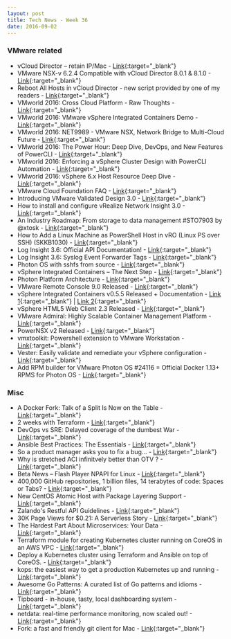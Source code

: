 ```yaml
---
layout: post
title: Tech News - Week 36
date: 2016-09-02
---
```


### VMware related

* vCloud Director – retain IP/Mac - 
  [Link](http://sostechblog.com/2016/08/30/vcloud-director-retain-ipmac/){:target="_blank"}
* VMware NSX-v 6.2.4 Compatible with vCloud Director 8.0.1 & 8.1.0 - 
  [Link](http://partnerweb.vmware.com/comp_guide2/sim/interop_matrix.php#interop&29=977,1013&93=1914){:target="_blank"}
* Reboot All Hosts in vCloud Director - new script provided by one of my readers - 
  [Link](https://fojta.wordpress.com/2016/03/18/reboot-all-hosts-in-vcloud-director/){:target="_blank"}
* VMworld 2016: Cross Cloud Platform - Raw Thoughts -
  [Link](http://anthonyspiteri.net/vmworld-2016-cloud-foundantion-raw-thoughts/){:target="_blank"}
* VMworld 2016: VMware vSphere Integrated Containers Demo - 
  [Link](https://www.youtube.com/watch?v=b6Mll8sfcgA){:target="_blank"}
* VMworld 2016: NET9989 - VMware NSX, Network Bridge to Multi-Cloud Future - 
  [Link](https://youtu.be/3xHFK_8Ba58){:target="_blank"}
* VMworld 2016: The Power Hour: Deep Dive, DevOps, and New Features of PowerCLI -
  [Link](http://bit.ly/2cmxO5R){:target="_blank"}
* VMworld 2016: Enforcing a vSphere Cluster Design with PowerCLI Automation -
  [Link](http://bit.ly/2bRVS25){:target="_blank"}
* VMworld 2016: vSphere 6.x Host Resource Deep Dive -
  [Link](http://bit.ly/2c28BwW){:target="_blank"}
* VMware Cloud Foundation FAQ - 
  [Link](http://www.vmware.com/content/dam/digitalmarketing/vmware/en/pdf/datasheet/products/vmware-cloud-foundation-faq.pdf){:target="_blank"}
* Introducing VMware Validated Design 3.0 - 
  [Link](https://cto.vmware.com/introducing-vmware-validated-design-3-0/){:target="_blank"}
* How to install and configure vRealize Network Insight 3.0 - 
  [Link](https://vlearner.blogspot.fr/2016/09/how-to-install-and-configure-vrealize.html){:target="_blank"}
* An Industry Roadmap: From storage to data management #STO7903 by @xtosk - 
  [Link](http://www.yellow-bricks.com/2016/09/01/industry-roadmap-storage-data-management-sto7903-xtosk/){:target="_blank"}
* How to Add a Linux Machine as PowerShell Host in vRO (Linux PS over SSH) (SKKB1030) - 
  [Link](http://kaloferov.com/blog/how-to-add-a-linux-machine-as-powershell-host-in-vro-skkb1030/){:target="_blank"}
* Log Insight 3.6: Official API Documentation! - 
  [Link](http://sflanders.net/2016/08/29/log-insight-3-6-official-api-documentation/){:target="_blank"}
* Log Insight 3.6: Syslog Event Forwarder Tags - 
  [Link](http://sflanders.net/2016/09/01/log-insight-3-6-syslog-event-forwarder-tags/){:target="_blank"}
* Photon OS with sshfs from source - 
  [Link](https://medium.com/@hartsock/photon-os-with-sshfs-from-source-941a12cc554c){:target="_blank"}
* vSphere Integrated Containers – The Next Step -
  [Link](http://thinkcloud.nl/2016/08/30/vsphere-integrated-containers/){:target="_blank"}
* Photon Platform Architecture -
  [Link](http://thinkcloud.nl/2016/08/30/photon-platform-architecture/){:target="_blank"}
* VMware Remote Console 9.0 Released -
  [Link](https://my.vmware.com/web/vmware/details?downloadGroup=VMRC90&productId=491){:target="_blank"}
* vSphere Integrated Containers v0.5.5 Released + Documentation - 
  [Link 1](https://vmware.github.io/vic/){:target="_blank"} |
  [Link 2](https://github.com/vmware/vic-product){:target="_blank"}
* vSphere HTML5 Web Client 2.3 Released -
  [Link](https://labs.vmware.com/flings/vsphere-html5-web-client#changelog){:target="_blank"}
* VMware Admiral: Highly Scalable Container Management Platform -
  [Link](https://vmware.github.io/admiral/){:target="_blank"}
* PowerNSX v2 Released - 
  [Link](http://networkinferno.net/released-powernsx-v2){:target="_blank"}
* vmxtoolkit: Powershell extension to VMware Workstation - 
  [Link](https://github.com/bottkars/vmxtoolkit#vmxtoolkit){:target="_blank"}
* Vester: Easily validate and remediate your vSphere configuration -
  [Link](https://github.com/WahlNetwork/Vester#vester){:target="_blank"}
* Add RPM builder for VMware Photon OS #24116 = Official Docker 1.13+ RPMS for Photon OS - 
  [Link](https://github.com/docker/docker/pull/24116){:target="_blank"}



### Misc

* A Docker Fork: Talk of a Split Is Now on the Table -
  [Link](http://thenewstack.io/docker-fork-talk-split-now-table/){:target="_blank"}
* 2 weeks with Terraform - 
  [Link](https://charity.wtf/2016/02/23/two-weeks-with-terraform/){:target="_blank"}
* DevOps vs SRE: Delayed coverage of the dumbest War - 
  [Link](https://charity.wtf/2016/06/30/devops-vs-sre-delayed-coverage-of-the-dumbest-war/){:target="_blank"}
* Ansible Best Practices: The Essentials - 
  [Link](https://www.ansible.com/blog/ansible-best-practices-essentials){:target="_blank"}
* So a product manager asks you to fix a bug… - 
  [Link](https://medium.freecodecamp.com/youre-asked-to-make-a-fix-e156b802ad92){:target="_blank"}
* Why is stretched ACI infinitvely better than OTV ? -
  [Link](http://blog.ipspace.net/2016/09/why-is-stretched-aci-infinitely-better.html){:target="_blank"}
* Beta News – Flash Player NPAPI for Linux -
  [Link](http://blogs.adobe.com/flashplayer/2016/08/beta-news-flash-player-npapi-for-linux.html){:target="_blank"}
* 400,000 GitHub repositories, 1 billion files, 14 terabytes of code: Spaces or Tabs? - 
  [Link](https://medium.com/@hoffa/400-000-github-repositories-1-billion-files-14-terabytes-of-code-spaces-or-tabs-7cfe0b5dd7fd){:target="_blank"}
* New CentOS Atomic Host with Package Layering Support - 
  [Link](http://www.projectatomic.io/blog/2016/08/new-centos-atomic-host-with-package-layering-support/){:target="_blank"}
* Zalando's Restful API Guidelines - 
  [Link](https://github.com/zalando/restful-api-guidelines#developing-restful-apis-a-comprehensive-set-of-guidelines-by-zalando){:target="_blank"}
* 30K Page Views for $0.21: A Serverless Story - 
  [Link](https://fmlnerd.com/2016/08/16/30k-page-views-for-0-21-a-serverless-story/){:target="_blank"}
* The Hardest Part About Microservices: Your Data - 
  [Link](http://blog.christianposta.com/microservices/the-hardest-part-about-microservices-data/){:target="_blank"}
* Terraform module for creating Kubernetes cluster running on CoreOS in an AWS VPC - 
  [Link](https://github.com/kz8s/tack#terraform-aws-coreos-kubernetes){:target="_blank"}
* Deploy a Kubernetes cluster using Terraform and Ansible on top of CoreOS. - 
  [Link](https://github.com/samsung-cnct/kraken#kraken){:target="_blank"}
* kops: the easiest way to get a production Kubernetes up and running - 
  [Link](https://github.com/kubernetes/kops#kops---kubernetes-ops){:target="_blank"}
* Awesome Go Patterns: A curated list of Go patterns and idioms -
  [Link](http://tmrts.com/go-patterns/){:target="_blank"}
* Tipboard - in-house, tasty, local dashboarding system - 
  [Link](http://allegro.tech/tipboard/){:target="_blank"}
* netdata: real-time performance monitoring, now scaled out! - 
  [Link](http://my-netdata.io/){:target="_blank"} 
* Fork: a fast and friendly git client for Mac - 
  [Link](https://git-fork.com/){:target="_blank"}


